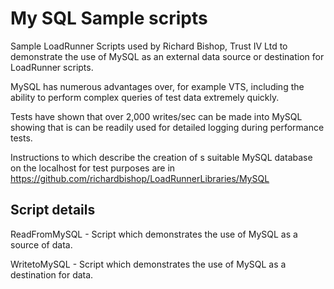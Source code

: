 My SQL Sample scripts
=====================

Sample LoadRunner Scripts used by Richard Bishop, Trust IV Ltd to demonstrate 
the use of MySQL as an external data source or destination for LoadRunner scripts.

MySQL has numerous advantages over, for example VTS, including the ability
to perform complex queries of test data extremely quickly.

Tests have shown that over 2,000 writes/sec can be made into MySQL showing
that is can be readily used for detailed logging during performance tests.

Instructions to which describe the creation of s suitable MySQL database on the 
localhost for test purposes are in https://github.com/richardbishop/LoadRunnerLibraries/MySQL 


Script details
--------------

ReadFromMySQL           - Script which demonstrates the use of MySQL as a source of data.

WritetoMySQL            - Script which demonstrates the use of MySQL as a destination for data.

